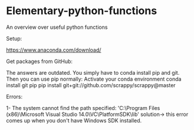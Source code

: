 # Elementary-python-functions
An  overview over useful python functions


Setup:

https://www.anaconda.com/download/


Get packages from GitHub:

The answers are outdated. You simply have to conda install pip and git. Then you can use pip normally:
Activate your conda environment
conda install git pip
pip install git+git://github.com/scrappy/scrappy@master


Errors:

1- The system cannot find the path specified: 'C:\\Program Files (x86)\\Microsoft Visual Studio 14.0\\VC\\PlatformSDK\\lib'
solution-> this error comes up when you don't have Windows SDK installed.
